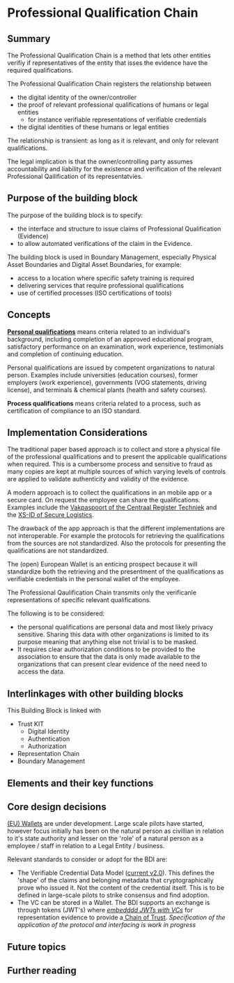 # Professional Qualification Chain

## Summary

The Professional Qualification Chain is a method that lets other entities verifiy  if representatives of the entity that isses the evidence have the required qualifications.

The Professional Qualification Chain registers the relationship between&#x20;

* the digital identity of the owner/controller&#x20;
* the proof of relevant professional qualifications of humans or legal entities
  * for instance verifiable representations of verifiable credentials
* the digital identities of these humans or legal entities



The relationship is transient: as long as it is relevant, and only for relevant qualifications.

The legal implication is that the owner/controlling party assumes accountability and liability for the existence and verification of the relevant Professional Qailification of its representatvies.

## Purpose of the building block

The purpose of the building block is to specify:

* the interface and structure to issue claims of Professional Qualification (Evidence)&#x20;
* to allow automated verifications of the claim in the Evidence.

The building block is used in Boundary Management, especially Physical Asset Boundaries and Digital Asset Boundaries, for example:

* access to a location where specific safety training is required
* delivering services that require professional qualifications
* use of certified processes (ISO certifications of tools)

## Concepts

[**Personal qualifications**](https://www.lawinsider.com/dictionary/personal-qualifications) means criteria related to an individual's background, including completion of an approved educational program, satisfactory performance on an examination, work experience, testimonials and completion of continuing education.

Personal qualifications are issued by competent organizations to natural person. Examples include universities (education courses), former employers (work experience), governments (VOG statements, driving license), and terminals & chemical plants (health and safety courses).

**Process qualifications** means criteria related to a process, such as certification of compliance to an ISO standard.&#x20;

## Implementation Considerations

The traditional paper based approach is to collect and store a physical file of the professional qualifications and to present the applicable qualifications when required. This is a cumbersome process and sensitive to fraud as many copies are kept at multiple sources of which varying levels of controls are applied to validate authenticity and validity of the evidence.

A modern approach is to collect the qualifications in an mobile app or a secure card. On request the employee can share the qualifications. Examples include the [Vakpaspoort of the Centraal Register Techniek](https://centraalregistertechniek.nl/app-vakpaspoort-techniek) and the [XS-ID of Secure Logistics](https://www.secure-logistics.nl/en/xs-key/).

The drawback of the app approach is that the different implementations are not interoperable. For example the protocols for retrieving the qualifications from the sources are not standardized. Also the protocols for presenting the qualifications are not standardized.

The (open) European Wallet is an enticing prospect because it will standardize both the retrieving and the presentment of the qualifications as verifiable credentials in the personal wallet of the employee.&#x20;

The Professional Qaulification Chain transmits only the verificanle representations of specific relevant qualifications.

&#x20;The following is to be considered:

* the personal qualifications are personal data and most likely privacy sensitive. Sharing this data with other organizations is limited to its purpose meaning that anything else not trivial is to be masked.
* It requires clear authorization conditions to be provided to the association to ensure that the data is only made available to the organizations that can present clear evidence of the need need to access the data.

## Interlinkages with other building blocks

This Building Block is linked with

* Trust KIT
  * Digital Identity
  * Authentication
  * Authorization
* Representation Chain
* Boundary Management

## Elements and their key functions

## Core design decisions

[(EU) Wallets](https://ec.europa.eu/digital-building-blocks/sites/display/EUDIGITALIDENTITYWALLET) are under development. Large scale pilots have started, however focus initially has been on the natural person as civillian in relation to it's state authority and lesser on the 'role' of a natural person as a employee / staff in relation to a Legal Entity / business.

Relevant standards to consider or adopt for the BDI are:

* The Verifiable Credential Data Model ([current v2.0](https://www.w3.org/TR/vc-data-model-2.0/)). This defines the 'shape' of the claims and belonging metadata that cryptographically prove who issued it. Not the content of the credential itself. This is to be defined in large-scale pilots to strike consensus and find adoption.
* The VC can be stored in a Wallet. The  BDI supports an  exchange is through tokens (JWT's) where [_embedddd JWTs with VCs_](https://bdinetwork.org/wp-content/uploads/2024/05/2024-BDI-Embedded-JWT-as-Representation-Evidence.pdf) for representation evidence to provide a[ Chain of Trust](https://en.wikipedia.org/wiki/Chain\_of\_trust). _Specification of the application of the protocol and interfacing is work in progress_

## Future topics

## Further reading
